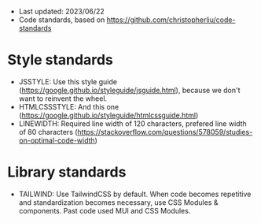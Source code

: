 * Last updated: 2023/06/22
* Code standards, based on https://github.com/christopherliu/code-standards

# Style standards
* JSSTYLE: Use this style guide (https://google.github.io/styleguide/jsguide.html), because we don't want to reinvent the wheel.
* HTMLCSSSTYLE: And this one (https://google.github.io/styleguide/htmlcssguide.html)
* LINEWIDTH: Required line width of 120 characters, prefered line width of 80 characters (https://stackoverflow.com/questions/578059/studies-on-optimal-code-width)

# Library standards
* TAILWIND: Use TailwindCSS by default. When code becomes repetitive and standardization becomes necessary, use CSS Modules & components. Past code used MUI and CSS Modules.
